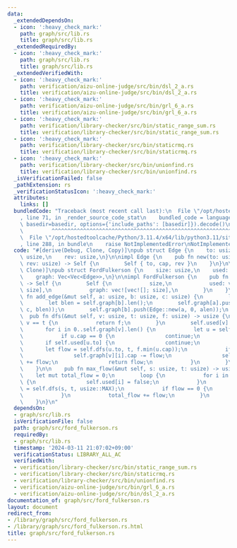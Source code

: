 ```yaml
---
data:
  _extendedDependsOn:
  - icon: ':heavy_check_mark:'
    path: graph/src/lib.rs
    title: graph/src/lib.rs
  _extendedRequiredBy:
  - icon: ':heavy_check_mark:'
    path: graph/src/lib.rs
    title: graph/src/lib.rs
  _extendedVerifiedWith:
  - icon: ':heavy_check_mark:'
    path: verification/aizu-online-judge/src/bin/dsl_2_a.rs
    title: verification/aizu-online-judge/src/bin/dsl_2_a.rs
  - icon: ':heavy_check_mark:'
    path: verification/aizu-online-judge/src/bin/grl_6_a.rs
    title: verification/aizu-online-judge/src/bin/grl_6_a.rs
  - icon: ':heavy_check_mark:'
    path: verification/library-checker/src/bin/static_range_sum.rs
    title: verification/library-checker/src/bin/static_range_sum.rs
  - icon: ':heavy_check_mark:'
    path: verification/library-checker/src/bin/staticrmq.rs
    title: verification/library-checker/src/bin/staticrmq.rs
  - icon: ':heavy_check_mark:'
    path: verification/library-checker/src/bin/unionfind.rs
    title: verification/library-checker/src/bin/unionfind.rs
  _isVerificationFailed: false
  _pathExtension: rs
  _verificationStatusIcon: ':heavy_check_mark:'
  attributes:
    links: []
  bundledCode: "Traceback (most recent call last):\n  File \"/opt/hostedtoolcache/Python/3.11.4/x64/lib/python3.11/site-packages/onlinejudge_verify/documentation/build.py\"\
    , line 71, in _render_source_code_stat\n    bundled_code = language.bundle(stat.path,\
    \ basedir=basedir, options={'include_paths': [basedir]}).decode()\n          \
    \         ^^^^^^^^^^^^^^^^^^^^^^^^^^^^^^^^^^^^^^^^^^^^^^^^^^^^^^^^^^^^^^^^^^^^^^^^^^^^^^^^^\n\
    \  File \"/opt/hostedtoolcache/Python/3.11.4/x64/lib/python3.11/site-packages/onlinejudge_verify/languages/rust.py\"\
    , line 288, in bundle\n    raise NotImplementedError\nNotImplementedError\n"
  code: "#[derive(Debug, Clone, Copy)]\npub struct Edge {\n    to: usize,\n    cap:\
    \ usize,\n    rev: usize,\n}\n\nimpl Edge {\n    pub fn new(to: usize, cap: usize,\
    \ rev: usize) -> Self {\n        Self { to, cap, rev }\n    }\n}\n\n#[derive(Debug,\
    \ Clone)]\npub struct FordFulkerson {\n    size: usize,\n    used: Vec<bool>,\n\
    \    graph: Vec<Vec<Edge>>,\n}\n\nimpl FordFulkerson {\n    pub fn new(size: usize)\
    \ -> Self {\n        Self {\n            size,\n            used: vec![false;\
    \ size],\n            graph: vec![vec![]; size],\n        }\n    }\n\n    pub\
    \ fn add_edge(&mut self, a: usize, b: usize, c: usize) {\n        let alen = self.graph[a].len();\n\
    \        let blen = self.graph[b].len();\n        self.graph[a].push(Edge::new(b,\
    \ c, blen));\n        self.graph[b].push(Edge::new(a, 0, alen));\n    }\n\n  \
    \  pub fn dfs(&mut self, v: usize, t: usize, f: usize) -> usize {\n        if\
    \ v == t {\n            return f;\n        }\n        self.used[v] = true;\n \
    \       for i in 0..self.graph[v].len() {\n            let u = self.graph[v][i];\n\
    \            if u.cap == 0 {\n                continue;\n            }\n     \
    \       if self.used[u.to] {\n                continue;\n            }\n     \
    \       let flow = self.dfs(u.to, t, f.min(u.cap));\n            if flow > 0 {\n\
    \                self.graph[v][i].cap -= flow;\n                self.graph[u.to][u.rev].cap\
    \ += flow;\n                return flow;\n            }\n        }\n        0\n\
    \    }\n\n    pub fn max_flow(&mut self, s: usize, t: usize) -> usize {\n    \
    \    let mut total_flow = 0;\n        loop {\n            for i in 0..self.size\
    \ {\n                self.used[i] = false;\n            }\n            let flow\
    \ = self.dfs(s, t, usize::MAX);\n            if flow == 0 {\n                break;\n\
    \            }\n            total_flow += flow;\n        }\n        total_flow\n\
    \    }\n}\n"
  dependsOn:
  - graph/src/lib.rs
  isVerificationFile: false
  path: graph/src/ford_fulkerson.rs
  requiredBy:
  - graph/src/lib.rs
  timestamp: '2024-03-11 21:07:02+09:00'
  verificationStatus: LIBRARY_ALL_AC
  verifiedWith:
  - verification/library-checker/src/bin/static_range_sum.rs
  - verification/library-checker/src/bin/staticrmq.rs
  - verification/library-checker/src/bin/unionfind.rs
  - verification/aizu-online-judge/src/bin/grl_6_a.rs
  - verification/aizu-online-judge/src/bin/dsl_2_a.rs
documentation_of: graph/src/ford_fulkerson.rs
layout: document
redirect_from:
- /library/graph/src/ford_fulkerson.rs
- /library/graph/src/ford_fulkerson.rs.html
title: graph/src/ford_fulkerson.rs
---
```

